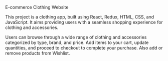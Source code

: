 E-commerce Clothing Website

This project is a clothing app, built using React, Redux, HTML, CSS, and JavaScript. 
It aims providing users with a seamless shopping experience for clothing and accessories.

Users can browse through a wide range of clothing and accessories categorized by type, brand, and price. 
Add items to your cart, update quantities, and proceed to checkout to complete your purchase. Also add or remove products from Wishlist.
